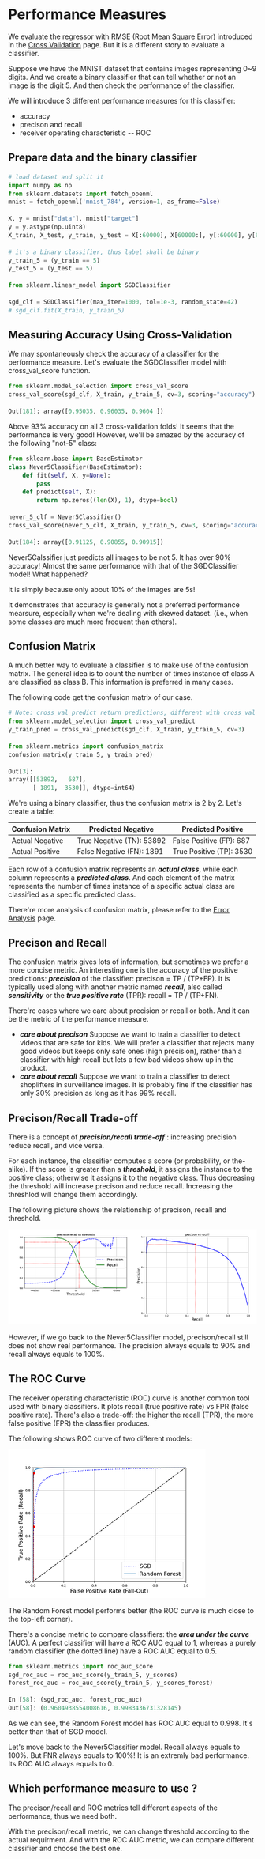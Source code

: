 # Performance Measures

We evaluate the regressor with RMSE (Root Mean Square Error)
introduced in the [Cross Validation](./cross_validation.md) page.
But it is a different story to evaluate a classifier.

Suppose we have the MNIST dataset that contains images
representing 0~9 digits. And we create a binary classifier
that can tell whether or not an image is the digit 5. And then
check the performance of the classifier.

We will introduce 3 different performance measures for
this classifier:

* accuracy
* precison and recall
* receiver operating characteristic -- ROC

## Prepare data and the binary classifier

```python
# load dataset and split it
import numpy as np
from sklearn.datasets import fetch_openml
mnist = fetch_openml('mnist_784', version=1, as_frame=False)

X, y = mnist["data"], mnist["target"]
y = y.astype(np.uint8)
X_train, X_test, y_train, y_test = X[:60000], X[60000:], y[:60000], y[60000:]

# it's a binary classifier, thus label shall be binary
y_train_5 = (y_train == 5)
y_test_5 = (y_test == 5)

from sklearn.linear_model import SGDClassifier

sgd_clf = SGDClassifier(max_iter=1000, tol=1e-3, random_state=42)
# sgd_clf.fit(X_train, y_train_5)
```

## Measuring Accuracy Using Cross-Validation

We may spontaneously check the accuracy of a classifier for
the performance measure.
Let's evaluate the SGDClassifier model with cross_val_score function.

```python
from sklearn.model_selection import cross_val_score
cross_val_score(sgd_clf, X_train, y_train_5, cv=3, scoring="accuracy")

Out[181]: array([0.95035, 0.96035, 0.9604 ])
```

Above 93% accuracy on all 3 cross-validation folds!
It seems that the performance is very good!
However, we'll be amazed by the accuracy of the following "not-5" class:

```python
from sklearn.base import BaseEstimator
class Never5Classifier(BaseEstimator):
    def fit(self, X, y=None):
        pass
    def predict(self, X):
        return np.zeros((len(X), 1), dtype=bool)

never_5_clf = Never5Classifier()
cross_val_score(never_5_clf, X_train, y_train_5, cv=3, scoring="accuracy")

Out[184]: array([0.91125, 0.90855, 0.90915])
```

Never5Calssifier just predicts all images to be not 5.
It has over 90% accuracy! Almost the same performance
with that of the SGDClassifier model! What happened?

It is simply because only about 10% of the images are 5s!

It demonstrates that accuracy is generally not
a preferred performance mearsure, especially when
we're dealing with skewed dataset. (i.e., when some
classes are much more frequent than others).

## Confusion Matrix

A much better way to evaluate a classifier is to
make use of the confusion matrix. The general idea
is to count the number of times instance of class A
are classified as class B. This information is preferred
in many cases.

The following code get the confusion matrix of our case.

```python
# Note: cross_val_predict return predictions, different with cross_val_score
from sklearn.model_selection import cross_val_predict
y_train_pred = cross_val_predict(sgd_clf, X_train, y_train_5, cv=3)

from sklearn.metrics import confusion_matrix
confusion_matrix(y_train_5, y_train_pred)

Out[3]:
array([[53892,   687],
       [ 1891,  3530]], dtype=int64)
```

We're using a binary classifier, thus the confusion matrix is 2 by 2.
Let's create a table:

 Confusion Matrix        | Predicted Negative         | Predicted Positive
------------------------ | -------------------------- | ------------------
Actual Negative | True Negative  (TN): 53892 | False Positive (FP): 687
Actual Positive | False Negative (FN): 1891  | True Positive  (TP): 3530

Each row of a confusion matrix represents an ***actual class***,
while each column represents a ***predicted class***.
And each element of the matrix represents
the number of times instance of a specific actual class are
classified as a specific predicted class.

There're more analysis of confusion matrix, please refer to
the [Error Analysis](./error_analysis.md) page.

## Precison and Recall

The confusion matrix gives lots of information,
but sometimes we prefer a more concise metric.
An interesting one is the accuracy of the positive predictions:
***precision*** of the classifier: precison = TP / (TP+FP).
It is typically used along with another metric named ***recall***,
also called ***sensitivity*** or the ***true positive rate*** (TPR):
recall = TP / (TP+FN).

There're cases where we care about precision or recall or both. And it can
be the metric of the performance measure.

* ***care about precison***
    Suppose we want to train a classifier to detect
    videos that are safe for kids. We will prefer a classifier
    that rejects many good videos but keeps only safe
    ones (high precision), rather than a classifier with
    high recall but lets a few bad videos show up in the product.
* ***care about recall***
    Suppose we want to train a classifier to detect
    shoplifters in surveillance images. It is probably fine
    if the classifier has only 30% precision as long as
    it has 99% recall.

## Precison/Recall Trade-off

There is a concept of ***precision/recall trade-off*** : increasing
precision reduce recall, and vice versa.

For each instance, the classifier computes a score (or probability, or the-alike).
If the score is greater than a ***threshold***, it assigns
the instance to the positive class; otherwise it assigns it to
the negative class. Thus decreasing the threshold will increase
precison and reduce recall. Increasing the threshlod will change
them accordingly.

The following picture shows the relationship of precison, recall and threshold.

![precision_recall_vs_threshold](./pic/precision_recall_vs_threshold.png)

However, if we go back to the Never5Classifier model,
precison/recall still does not show real performance.
The precision always equals to 90% and recall always equals to 100%.

## The ROC Curve

The receiver operating characteristic (ROC) curve is
another common tool used with binary classifiers. It
plots recall (true positive rate) vs FPR (false positive rate).
There's also a trade-off: the higher the recall (TPR),
the more false positive (FPR) the classifier produces.

The following shows ROC curve of two different models:

![roc curve](./pic/roc_curve.png)

The Random Forest model performs better (the ROC curve
is much close to the top-left corner).

There's a concise metric to compare classifiers:
the ***area under the curve*** (AUC). A perfect classifier
will have a ROC AUC equal to 1, whereas a purely random
classifier (the dotted line) have a ROC AUC equal to 0.5.

```python
from sklearn.metrics import roc_auc_score
sgd_roc_auc = roc_auc_score(y_train_5, y_scores)
forest_roc_auc = roc_auc_score(y_train_5, y_scores_forest)

In [58]: (sgd_roc_auc, forest_roc_auc)
Out[58]: (0.9604938554008616, 0.9983436731328145)
```

As we can see, the Random Forest model has ROC AUC equal to 0.998.
It's better than that of SGD model.

Let's move back to the Never5Classifier model.
Recall always equals to 100%.
But FNR always equals to 100%! It is an extremly bad performance.
Its ROC AUC always equals to 0.

## Which performance measure to use ?

The precison/recall and ROC metrics tell different
aspects of the performance, thus we need both.

With the precison/recall metric, we can change
threshold according to the actual requirment. And
with the ROC AUC metric, we can compare different
classifier and choose the best one.
